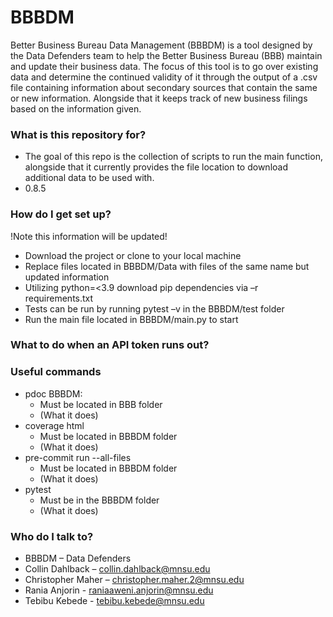 
# BBBDM #


Better Business Bureau Data Management (BBBDM) is a tool designed by the Data Defenders team to help the Better Business Bureau (BBB) maintain and update their business data. The focus of this tool is to go over existing data and determine the continued validity of it through the output of a .csv file containing information about secondary sources that contain the same or new information. Alongside that it keeps track of new business filings based on the information given.


### What is this repository for? ###

* The goal of this repo is the collection of scripts to run the main function, alongside that it currently provides the file location to download additional data to be used with.
* 0.8.5

### How do I get set up? ###

!Note this information will be updated!

* Download the project or clone to your local machine
* Replace files located in BBBDM/Data with files of the same name but updated information
* Utilizing python=<3.9 download pip dependencies via –r requirements.txt
* Tests can be run by running pytest –v in the BBBDM/test folder
* Run the main file located in BBBDM/main.py to start

### What to do when an API token runs out?


### Useful commands 

* pdoc BBBDM:
  * Must be located in BBB folder
  * (What it does)
* coverage html
  * Must be located in BBBDM folder
  * (What it does)
* pre-commit run --all-files
  * Must be located in BBBDM folder
  * (What it does)
* pytest
  * Must be in the BBBDM folder
  * (What it does)

### Who do I talk to? ###

* BBBDM – Data Defenders
* Collin Dahlback – collin.dahlback@mnsu.edu
* Christopher Maher – christopher.maher.2@mnsu.edu
* Rania Anjorin     - raniaaweni.anjorin@mnsu.edu
* Tebibu Kebede     - tebibu.kebede@mnsu.edu 

